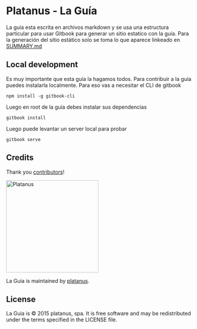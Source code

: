 # Platanus - La Guía

La guía esta escrita en archivos markdown y se usa una estructura particular para usar Gitbook para generar un sitio estatico con la guía. Para la generación del sitio estático solo se toma lo que aparece linkeado en [SUMMARY.md](https://github.com/platanus/la-guia/blob/master/SUMMARY.md) 


## Local development

Es muy importante que esta guía la hagamos todos. Para contribuir a la guía puedes instalarla localmente.
Para eso vas a necesitar el CLI de gitbook

```
npm install -g gitbook-cli
```

Luego en root de la guía debes instalar sus dependencias

```
gitbook install
```

Luego puede levantar un server local para probar

```
gitbook serve
```

## Credits

Thank you [contributors](https://github.com/platanus/la-guía/graphs/contributors)!

<img src="http://platan.us/gravatar_with_text.png" alt="Platanus" width="250"/>

La Guia is maintained by [platanus](http://platan.us).

## License

La Guia is © 2015 platanus, spa. It is free software and may be redistributed under the terms specified in the LICENSE file.
